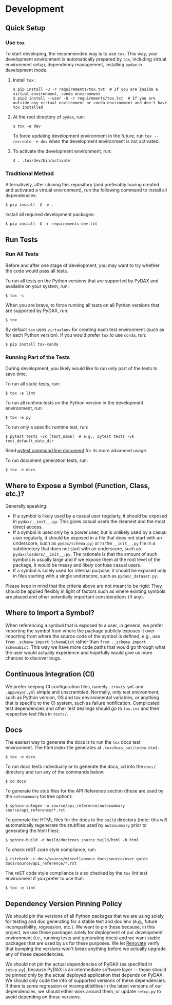 # Development

## Quick Setup

### Use `tox`

To start developing, the recommended way is to use `tox`. This way, your development environment is automatically
prepared by `tox`, including virtual environment setup, dependency management, installing `pydax` in development mode.

1. Install `tox`:

       $ pip install -U -r requirements/tox.txt  # If you are inside a virtual environment, conda environment
       $ pip3 install --user -U -r requirements/tox.txt  # If you are outside any virtual environment or conda environment and don't have tox installed

2. At the root directory of `pydax`, run:

       $ tox -e dev

   To force updating development environment in the future, run `tox --recreate -e dev` when the development environment
   is not activated.

3. To activate the development environment, run:

       $ . .tox/dev/bin/activate

### Traditional Method

Alternatively, after cloning this repository (and preferably having created and activated a virtual environment), run
the following command to install all dependencies:

    $ pip install -U -e .

Install all required development packages:

    $ pip install -U -r requirements-dev.txt

## Run Tests

### Run All Tests

Before and after one stage of development, you may want to try whether the code would pass all tests.

To run all tests on the Python versions that are supported by PyDAX and available on your system, run:

    $ tox -s

When you are brave, to force running all tests on all Python versions that are supported by PyDAX, run:

    $ tox

By default `tox` uses `virtualenv` for creating each test environment (such as for each Python version). If you would
prefer `tox` to use `conda`, run:

    $ pip install tox-conda

### Running Part of the Tests

During development, you likely would like to run only part of the tests to save time.

To run all static tests, run:

    $ tox -e lint

To run all runtime tests on the Python version in the development environment, run:

    $ tox -e py

To run only a specific runtime test, run:

    $ pytest tests -vk [test_name]  # e.g., pytest tests -vk test_default_data_dir

Read [pytest command line document](https://docs.pytest.org/en/stable/usage.html) for its more advanced usage.

To run document generation tests, run:

    $ tox -e docs

## Where to Expose a Symbol (Function, Class, etc.)?

Generally speaking:

- If a symbol is likely used by a casual user regularly, it should be exposed in `pydax/__init__.py`. This gives casual
  users the cleanest and the most direct access.
- If a symbol is used only by a power user, but is unlikely used by a casual user regularly, it should be exposed in a
  file that does not start with an underscore, such as `pydax/schema.py`; or in the `__init__.py` file in a subdirectory
  that does not start with an underscore, such as `pydax/loaders/__init__.py`. The rationale is that the amount of such
  symbols is usually large and if we expose them at the root level of the package, it would be messy and likely confuse
  casual users.
- If a symbol is solely used for internal purpose, it should be exposed only in files starting with a single underscore,
  such as `pydax/_dataset.py`.

Please keep in mind that the criteria above are not meant to be rigid: They should be applied flexibly in light of
factors such as where existing symbols are placed and other potentially important considerations (if any).

## Where to Import a Symbol?

When referencing a symbol that is exposed to a user, in general, we prefer importing the symbol from where the package
publicly exposes it over importing from where the source code of the symbol is defined, e.g., use `from .schema import
SchemaDict` rather than `from ._schema import SchemaDict`. This way we have more code paths that would go through what
the user would actually experience and hopefully would give us more chances to discover bugs.

## Continuous Integration (CI)

We prefer keeping CI configuration files, namely `.travis.yml` and `.appveyor.yml` simple and unscrambled. Normally,
only test environment, such as Python version, OS and tox environmental variables, or anything that is specific to the
CI system, such as failure notification. Complicated test dependencies and other test dealings should go to `tox.ini`
and their respective test files in `tests/`.

## Docs

The easiest way to generate the docs is to run the `tox` docs test environment. The html index file generates at `.tox/docs_out/index.html`:

    $ tox -e docs

To run docs tests individually or to generate the docs, cd into the `docs/` directory and run any of the commands below:

    $ cd docs

To generate the stub files for the API Reference section (these are used by the `autosummary` toctree option):

    $ sphinx-autogen -o source/api_reference/autosummary source/api_reference/*.rst

To generate the HTML files for the docs to the `build` directory (note: this will automatically regenerate the stubfiles used by `autosummary` prior to generating the html files):

    $ sphinx-build -d build/doctrees source build/html -b html

To check reST code style compliance, run:

    $ rstcheck -r docs/source/miscellaneous docs/source/user_guide docs/source/api_reference/*.rst

The reST code style compliance is also checked by the `tox` lint test environment if you prefer to use that:

    $ tox -e lint

## Dependency Version Pinning Policy

We should pin the versions of all Python packages that we are using solely for testing and doc
generating for a stable test and doc env (e.g., future incompatibility, regression, etc.). We want
to pin these because, in this project, we use these packages solely for deployment of our development
environment (i.e., running tests and generating docs) and we want stable packages that are used by
us for these purposes. We let [Renovate](https://github.com/apps/renovate) verify that bumping the versions won't
break anything before we actually upgrade any of these dependencies.

We should not pin the actual dependencies of PyDAX (as specified in `setup.py`), because PyDAX is an
intermediate software layer -- those should be pinned only by the actual deployed application that
depends on PyDAX. We should only code the info of supported versions of these dependencies. If there
is some regression or incompatibilities in the latest versions of our dependencies, we should either
work around them, or update `setup.py` to avoid depending on those versions.
